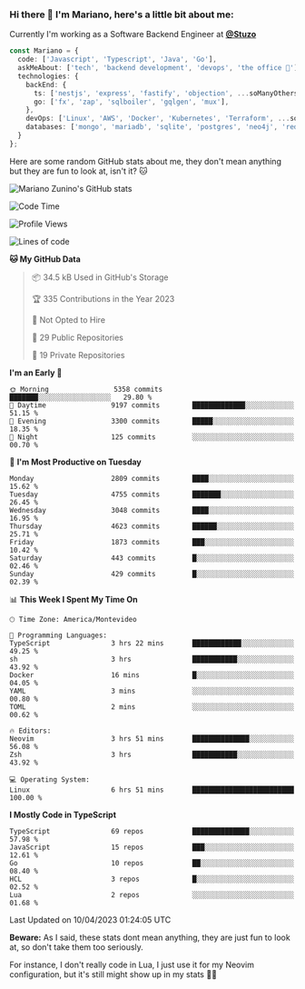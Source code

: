 ### Hi there 👋 I'm Mariano, here's a little bit about me:

Currently I'm working as a Software Backend Engineer at [**@Stuzo**](https://www.stuzo.com/)

```ts
const Mariano = {
  code: ['Javascript', 'Typescript', 'Java', 'Go'],
  askMeAbout: ['tech', 'backend development', 'devops', 'the office 💼'],
  technologies: {
    backEnd: {
      ts: ['nestjs', 'express', 'fastify', 'objection', ...soManyOthersFrameworks],
      go: ['fx', 'zap', 'sqlboiler', 'gqlgen', 'mux'],
    },
    devOps: ['Linux', 'AWS', 'Docker', 'Kubernetes', 'Terraform', ...soManyOthersTools],
    databases: ['mongo', 'mariadb', 'sqlite', 'postgres', 'neo4j', 'redis'],
  }
};
```

Here are some random GitHub stats about me, they don't mean anything but they are fun to look at, isn't it? 🐱

![Mariano Zunino's GitHub stats](https://github-readme-stats.vercel.app/api?username=marianozunino&count_private=true&show_icons=true&theme=radical)

<!--START_SECTION:waka-->
![Code Time](http://img.shields.io/badge/Code%20Time-669%20hrs%2018%20mins-blue)

![Profile Views](http://img.shields.io/badge/Profile%20Views-0-blue)

![Lines of code](https://img.shields.io/badge/From%20Hello%20World%20I%27ve%20Written-7.0%20million%20lines%20of%20code-blue)

**🐱 My GitHub Data** 

> 📦 34.5 kB Used in GitHub's Storage 
 > 
> 🏆 335 Contributions in the Year 2023
 > 
> 🚫 Not Opted to Hire
 > 
> 📜 29 Public Repositories 
 > 
> 🔑 19 Private Repositories 
 > 
**I'm an Early 🐤** 

```text
🌞 Morning                5358 commits        ███████░░░░░░░░░░░░░░░░░░   29.80 % 
🌆 Daytime                9197 commits        █████████████░░░░░░░░░░░░   51.15 % 
🌃 Evening                3300 commits        █████░░░░░░░░░░░░░░░░░░░░   18.35 % 
🌙 Night                  125 commits         ░░░░░░░░░░░░░░░░░░░░░░░░░   00.70 % 
```
📅 **I'm Most Productive on Tuesday** 

```text
Monday                   2809 commits        ████░░░░░░░░░░░░░░░░░░░░░   15.62 % 
Tuesday                  4755 commits        ███████░░░░░░░░░░░░░░░░░░   26.45 % 
Wednesday                3048 commits        ████░░░░░░░░░░░░░░░░░░░░░   16.95 % 
Thursday                 4623 commits        ██████░░░░░░░░░░░░░░░░░░░   25.71 % 
Friday                   1873 commits        ███░░░░░░░░░░░░░░░░░░░░░░   10.42 % 
Saturday                 443 commits         █░░░░░░░░░░░░░░░░░░░░░░░░   02.46 % 
Sunday                   429 commits         █░░░░░░░░░░░░░░░░░░░░░░░░   02.39 % 
```


📊 **This Week I Spent My Time On** 

```text
🕑︎ Time Zone: America/Montevideo

💬 Programming Languages: 
TypeScript               3 hrs 22 mins       ████████████░░░░░░░░░░░░░   49.25 % 
sh                       3 hrs               ███████████░░░░░░░░░░░░░░   43.92 % 
Docker                   16 mins             █░░░░░░░░░░░░░░░░░░░░░░░░   04.05 % 
YAML                     3 mins              ░░░░░░░░░░░░░░░░░░░░░░░░░   00.80 % 
TOML                     2 mins              ░░░░░░░░░░░░░░░░░░░░░░░░░   00.62 % 

🔥 Editors: 
Neovim                   3 hrs 51 mins       ██████████████░░░░░░░░░░░   56.08 % 
Zsh                      3 hrs               ███████████░░░░░░░░░░░░░░   43.92 % 

💻 Operating System: 
Linux                    6 hrs 51 mins       █████████████████████████   100.00 % 
```

**I Mostly Code in TypeScript** 

```text
TypeScript               69 repos            ██████████████░░░░░░░░░░░   57.98 % 
JavaScript               15 repos            ███░░░░░░░░░░░░░░░░░░░░░░   12.61 % 
Go                       10 repos            ██░░░░░░░░░░░░░░░░░░░░░░░   08.40 % 
HCL                      3 repos             █░░░░░░░░░░░░░░░░░░░░░░░░   02.52 % 
Lua                      2 repos             ░░░░░░░░░░░░░░░░░░░░░░░░░   01.68 % 
```




 Last Updated on 10/04/2023 01:24:05 UTC
<!--END_SECTION:waka-->

**Beware:** As I said, these stats dont mean anything, they are just fun to look at, so don't take them too seriously.

For instance, I don't really code in Lua, I just use it for my Neovim configuration, but it's still might show up in my stats 🤷‍♂️
